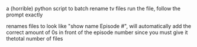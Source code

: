 a (horrible) python script to batch rename tv files
run the file, follow the prompt exactly

renames files to look like "show name Episode #", will automatically add the correct amount of 0s in front of the episode number 
since you must give it thetotal number of files
